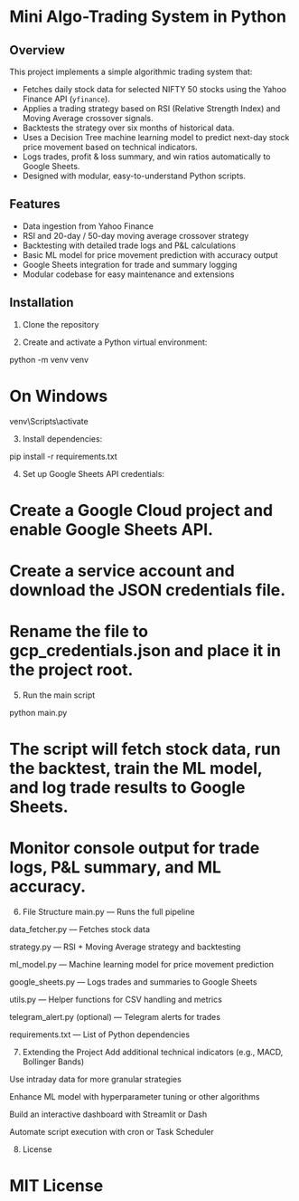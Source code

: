# Mini Algo-Trading System in Python

## Overview

This project implements a simple algorithmic trading system that:

- Fetches daily stock data for selected NIFTY 50 stocks using the Yahoo Finance API (`yfinance`).
- Applies a trading strategy based on RSI (Relative Strength Index) and Moving Average crossover signals.
- Backtests the strategy over six months of historical data.
- Uses a Decision Tree machine learning model to predict next-day stock price movement based on technical indicators.
- Logs trades, profit & loss summary, and win ratios automatically to Google Sheets.
- Designed with modular, easy-to-understand Python scripts.

## Features

- Data ingestion from Yahoo Finance  
- RSI and 20-day / 50-day moving average crossover strategy  
- Backtesting with detailed trade logs and P&L calculations  
- Basic ML model for price movement prediction with accuracy output  
- Google Sheets integration for trade and summary logging  
- Modular codebase for easy maintenance and extensions

## Installation

1. Clone the repository


2. Create and activate a Python virtual environment:

python -m venv venv

# On Windows
venv\Scripts\activate

3. Install dependencies:

pip install -r requirements.txt

4. Set up Google Sheets API credentials:

# Create a Google Cloud project and enable Google Sheets API.
# Create a service account and download the JSON credentials file.
# Rename the file to gcp_credentials.json and place it in the project root.

5. Run the main script

python main.py

# The script will fetch stock data, run the backtest, train the ML model, and log trade results to Google Sheets.

# Monitor console output for trade logs, P&L summary, and ML accuracy.

6. File Structure
main.py — Runs the full pipeline

data_fetcher.py — Fetches stock data

strategy.py — RSI + Moving Average strategy and backtesting

ml_model.py — Machine learning model for price movement prediction

google_sheets.py — Logs trades and summaries to Google Sheets

utils.py — Helper functions for CSV handling and metrics

telegram_alert.py (optional) — Telegram alerts for trades

requirements.txt — List of Python dependencies

7. Extending the Project
Add additional technical indicators (e.g., MACD, Bollinger Bands)

Use intraday data for more granular strategies

Enhance ML model with hyperparameter tuning or other algorithms

Build an interactive dashboard with Streamlit or Dash

Automate script execution with cron or Task Scheduler

8. License
# MIT License
